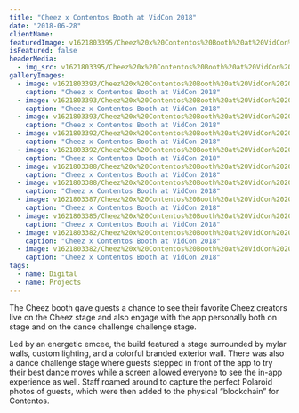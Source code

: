 ```yaml
---
title: "Cheez x Contentos Booth at VidCon 2018"
date: "2018-06-28"
clientName: 
featuredImage: v1621803395/Cheez%20x%20Contentos%20Booth%20at%20VidCon%202018/180620VIDCON-3786_d5wv0w.jpg
isFeatured: false
headerMedia:
  - img_src: v1621803395/Cheez%20x%20Contentos%20Booth%20at%20VidCon%202018/180620VIDCON-3786_d5wv0w.jpg
galleryImages:
  - image: v1621803393/Cheez%20x%20Contentos%20Booth%20at%20VidCon%202018/180621VIDCON-4227_thliin.jpg
    caption: "Cheez x Contentos Booth at VidCon 2018"
  - image: v1621803393/Cheez%20x%20Contentos%20Booth%20at%20VidCon%202018/180621VIDCON-4165_vkkqeq.jpg
    caption: "Cheez x Contentos Booth at VidCon 2018"
  - image: v1621803393/Cheez%20x%20Contentos%20Booth%20at%20VidCon%202018/180620VIDCON-3792_kz51g6.jpg
    caption: "Cheez x Contentos Booth at VidCon 2018"
  - image: v1621803392/Cheez%20x%20Contentos%20Booth%20at%20VidCon%202018/180621VIDCON-4222_l0iizn.jpg
    caption: "Cheez x Contentos Booth at VidCon 2018"
  - image: v1621803392/Cheez%20x%20Contentos%20Booth%20at%20VidCon%202018/180621VIDCON-4142_euj784.jpg
    caption: "Cheez x Contentos Booth at VidCon 2018"
  - image: v1621803388/Cheez%20x%20Contentos%20Booth%20at%20VidCon%202018/180623VIDCON-6815_mthkpg.jpg
    caption: "Cheez x Contentos Booth at VidCon 2018"
  - image: v1621803388/Cheez%20x%20Contentos%20Booth%20at%20VidCon%202018/180621VIDCON-4149_bvtfih.jpg
    caption: "Cheez x Contentos Booth at VidCon 2018"
  - image: v1621803387/Cheez%20x%20Contentos%20Booth%20at%20VidCon%202018/180621VIDCON-4156_vlldnd.jpg
    caption: "Cheez x Contentos Booth at VidCon 2018"
  - image: v1621803385/Cheez%20x%20Contentos%20Booth%20at%20VidCon%202018/180621VIDCON-4159_o2wazi.jpg
    caption: "Cheez x Contentos Booth at VidCon 2018"
  - image: v1621803382/Cheez%20x%20Contentos%20Booth%20at%20VidCon%202018/180621VIDCON-4173_jgth9f.jpg
    caption: "Cheez x Contentos Booth at VidCon 2018"
  - image: v1621803382/Cheez%20x%20Contentos%20Booth%20at%20VidCon%202018/180621VIDCON-4532_uvjeuh.jpg
    caption: "Cheez x Contentos Booth at VidCon 2018"
tags:
  - name: Digital
  - name: Projects
---
```


The Cheez booth gave guests a chance to see their favorite Cheez creators live on the Cheez stage and also engage with the app personally both on stage and on the dance challenge challenge stage.

Led by an energetic emcee, the build featured a stage surrounded by mylar walls, custom lighting, and a colorful branded exterior wall. There was also a dance challenge stage where guests stepped in front of the app to try their best dance moves while a screen allowed everyone to see the in-app experience as well. Staff roamed around to capture the perfect Polaroid photos of guests, which were then added to the physical “blockchain” for Contentos.